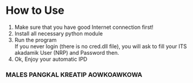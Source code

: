 # How to Use

1. Make sure that you have good Internet connection first!
2. Install all necessary python module
3. Run the program \
   If you never login (there is no cred.dll file), you will ask to fill your ITS akadamik User (NRP) and Password then.
4. Ok, Enjoy your automatic IPD

### MALES PANGKAL KREATIP AOWKOAWKOWA
